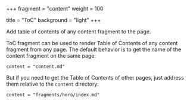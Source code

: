 +++
fragment = "content"
weight = 100

title = "ToC"
background = "light"
+++

Add table of contents of any content fragment to the page.

<!--more-->

ToC fragment can be used to render Table of Contents of any content fragment
from any page. The default behavior is to get the name of the content fragment
on the same page:

```
content = "content.md"
```

But if you need to get the Table of Contents of other pages, just address them
relative to the `content` directory:

```
content = "fragments/hero/index.md"
```

